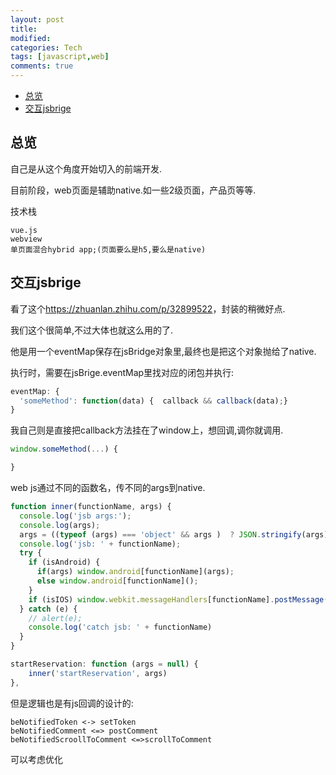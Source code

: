 ```yaml
---
layout: post
title:
modified:
categories: Tech
tags: [javascript,web]
comments: true
---
```

<!-- TOC -->

- [总览](#总览)
- [交互jsbrige](#交互jsbrige)

<!-- /TOC -->

## 总览

自己是从这个角度开始切入的前端开发.

目前阶段，web页面是辅助native.如一些2级页面，产品页等等.

技术栈
```
vue.js
webview
单页面混合hybrid app;(页面要么是h5,要么是native)
```

## 交互jsbrige

看了这个<https://zhuanlan.zhihu.com/p/32899522>，封装的稍微好点.

我们这个很简单,不过大体也就这么用的了.

他是用一个eventMap保存在jsBridge对象里,最终也是把这个对象抛给了native.

执行时，需要在jsBrige.eventMap里找对应的闭包并执行:
```js
eventMap: {
  'someMethod': function(data) {  callback && callback(data);}
}
```

我自己则是直接把callback方法挂在了window上，想回调,调你就调用.
```js
window.someMethod(...) {

}
```

web js通过不同的函数名，传不同的args到native.

```js
function inner(functionName, args) {
  console.log('jsb args:');
  console.log(args);
  args = ((typeof (args) === 'object' && args )  ? JSON.stringify(args) : args);
  console.log('jsb: ' + functionName);
  try {
    if (isAndroid) {
      if(args) window.android[functionName](args);
      else window.android[functionName]();
    }
    if (isIOS) window.webkit.messageHandlers[functionName].postMessage(args);
  } catch (e) {
    // alert(e);
    console.log('catch jsb: ' + functionName)
  }
}
```

```js
startReservation: function (args = null) {
    inner('startReservation', args)
},
```
但是逻辑也是有js回调的设计的:
```
beNotifiedToken <-> setToken
beNotifiedComment <=> postComment
beNotifiedScroollToComment <=>scrollToComment
```
可以考虑优化






